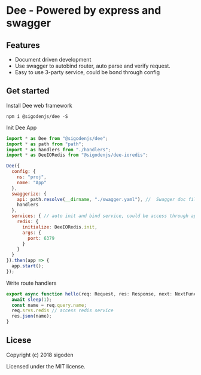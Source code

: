 # Dee - Powered by express and swagger

## Features

- Document driven development
- Use swagger to autobind router, auto parse and verify request.
- Easy to use 3-party service, could be bond through config

## Get started

Install Dee web framework

```
npm i @sigodenjs/dee -S
```

Init Dee App

```js
import * as Dee from "@sigodenjs/dee";
import * as path from "path";
import * as handlers from "./handlers";
import * as DeeIORedis from "@sigodenjs/dee-ioredis";

Dee({
  config: {
    ns: "proj",
    name: "App"
  },
  swaggerize: {
    api: path.resolve(__dirname, "./swagger.yaml"), //  Swagger doc file
    handlers
  },
  services: { // auto init and bind service, could be access through app.srvs and req.srvs
    redis: {
      initialize: DeeIORedis.init,
      args: {
        port: 6379
      }
    }
  }
}).then(app => {
  app.start();
});

```

Write route handlers

```js
export async function hello(req: Request, res: Response, next: NextFunction) {
  await sleep(1);
  const name = req.query.name;
  req.srvs.redis // access redis service
  res.json(name);
}
```

## Licese

Copyright (c) 2018 sigoden

Licensed under the MIT license.